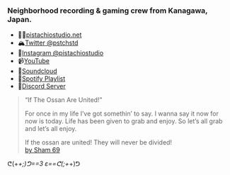 ### Neighborhood recording & gaming crew from Kanagawa, Japan.

- 🐕‍🦺[pistachiostudio.net](https://pistachiostudio.net/)
- 🏔[Twitter @pstchstd](https://twitter.com/pstchstd)
- 📸[Instagram @pistachiostudio](http://instagram.com/pistachiostudio)
- 📹[YouTube](https://www.youtube.com/c/pistachiostudiokngw)
- 🎤[Soundcloud](https://soundcloud.com/pistachio-studio)
- 📢[Spotify Playlist](https://open.spotify.com/user/2wf7ulo34ef46fu3awnq984wj?si=mm3fQfatR1OF2Kgr_uieGw)
- 🤖[Discord Server](https://discord.gg/pistachiogaming)

>“If The Ossan Are United!”
>
>For once in my life I’ve got somethin’ to say.
>I wanna say it now for now is today.
>Life has been given to grab and enjoy.
>So let’s all grab and let’s all enjoy.
>
>If the ossan are united!
>They will never be divided!  
>[by Sham 69](https://www.youtube.com/watch?v=2GQMIXGRjaw)

ᕦ(+_+;)ᕤ==3 ε==ᕦ(;+_+)ᕤ
